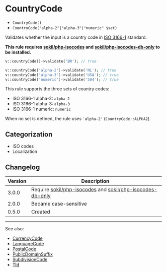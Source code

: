 # CountryCode

- `CountryCode()`
- `CountryCode("alpha-2"|"alpha-3"|"numeric" $set)`

Validates whether the input is a country code in [ISO 3166-1][] standard.

**This rule requires [sokil/php-isocodes][] and [sokil/php-isocodes-db-only][] to be installed.**

```php
v::countryCode()->validate('BR'); // true

v::countryCode('alpha-2')->validate('NL'); // true
v::countryCode('alpha-3')->validate('USA'); // true
v::countryCode('numeric')->validate('504'); // true
```

This rule supports the three sets of country codes:

- ISO 3166-1 alpha-2: `alpha-2`
- ISO 3166-1 alpha-3: `alpha-3`
- ISO 3166-1 numeric: `numeric`

When no set is defined, the rule uses `'alpha-2'` (`CountryCode::ALPHA2`).

## Categorization

- ISO codes
- Localization

## Changelog

Version | Description
--------|-------------
  3.0.0 | Require [sokil/php-isocodes][] and [sokil/php-isocodes-db-only][]
  2.0.0 | Became case-sensitive
  0.5.0 | Created

***
See also:

- [CurrencyCode](CurrencyCode.md)
- [LanguageCode](LanguageCode.md)
- [PostalCode](PostalCode.md)
- [PublicDomainSuffix](PublicDomainSuffix.md)
- [SubdivisionCode](SubdivisionCode.md)
- [Tld](Tld.md)

[ISO 3166-1]: https://wikipedia.org/wiki/ISO_3166-1
[sokil/php-isocodes]: https://github.com/sokil/php-isocodes
[sokil/php-isocodes-db-only]: https://github.com/sokil/php-isocodes-db-only
